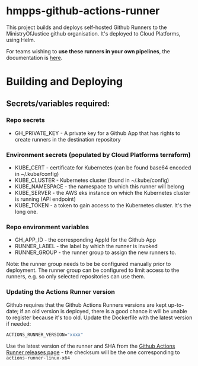 # hmpps-github-actions-runner
This project builds and deploys self-hosted Github Runners to the MinistryOfJustice github organisation. It's deployed to Cloud Platforms, using Helm.

For teams wishing to **use these runners in your own pipelines**, the documentation is [here](https://tech-docs.hmpps.service.justice.gov.uk/sre-internal-docs/).

# Building and Deploying

## Secrets/variables required:

### Repo secrets

- GH_PRIVATE_KEY - A private key for a Github App that has rights to create runners in the destination repository

### Environment secrets (populated by Cloud Platforms terraform)

- KUBE_CERT - certificate for Kubernetes (can be found base64 encoded in ~/.kube/config)
- KUBE_CLUSTER - Kubernetes cluster (found in ~/.kube/config)
- KUBE_NAMESPACE - the namespace to which this runner will belong
- KUBE_SERVER - the AWS eks instance on which the Kubernetes cluster is running (API endpoint)
- KUBE_TOKEN - a token to gain access to the Kubernetes cluster. It's the long one.

### Repo environment variables

- GH_APP_ID - the corresponding AppId for the Github App
- RUNNER_LABEL - the label by which the runner is invoked
- RUNNER_GROUP - the runner group to assign the new runners to.

Note: the runner group needs to be be configured manually prior to deployment. The runner group can be configured to limit access to the runners, e.g. so only selected repositories can use them.

### Updating the Actions Runner version

Github requires that the Github Actions Runners versions are kept up-to-date; if an old version is deployed, there is a good chance it will be unable to register because it's too old. Update the Dockerfile with the latest version if needed:

```Dockerfile
ACTIONS_RUNNER_VERSION="xxxx"
```
Use the latest version of the runner and SHA from the [Github Actions Runner releases page](https://github.com/actions/runner/releases) - the checksum will be the one corresponding to `actions-runner-linux-x64`
